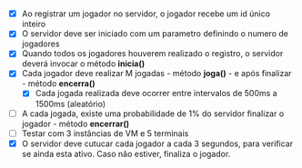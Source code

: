 #

* [X] Ao registrar um jogador no servidor, o jogador recebe um id único inteiro
* [X] O servidor deve ser iniciado com um parametro definindo o numero de jogadores
* [X] Quando todos os jogadores houverem realizado o registro, o servidor deverá invocar o método **inicia()**
* [X] Cada jogador deve realizar M jogadas - método **joga()** - e após finalizar - método **encerra()**
    * [X] Cada jogada realizada deve ocorrer entre intervalos de 500ms a 1500ms (aleatório)
* [ ] A cada jogada, existe uma probabilidade de 1% do servidor finalizar o jogador - método **encerrar()**
* [ ] Testar com 3 instâncias de VM e 5 terminais
* [X] O servidor deve cutucar cada jogador a cada 3 segundos, para verificar se ainda esta ativo. Caso não estiver, 
finaliza o jogador.
